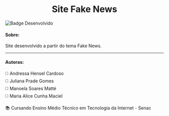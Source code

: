 <h1 align="center"> Site Fake News </h1>

![Badge Desenvolvido](https://img.shields.io/badge/STATUS-DESENVOLVIDO-lightgrey?style=for-the-badge)

<h4> Sobre: </h4>

<p align="justify" > Site desenvolvido a partir do tema Fake News.</p>

<hr>

<h4> Autoras: </h4>

<p> ◻️	Andressa Hensel Cardoso <br> ◻️	Juliana Prade Gomes <br> ◻️	Manoela Soares Matté  <br> ◻️	Maria Alice Cunha Maciel </p>

<p> 📚 Cursando Ensino Médio Técnico em Tecnologia da Internet - Senac </p>
